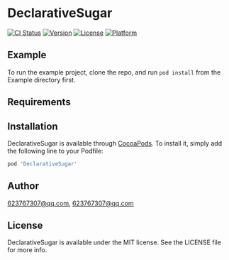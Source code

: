 # DeclarativeSugar

[![CI Status](https://img.shields.io/travis/623767307@qq.com/DeclarativeSugar.svg?style=flat)](https://travis-ci.org/623767307@qq.com/DeclarativeSugar)
[![Version](https://img.shields.io/cocoapods/v/DeclarativeSugar.svg?style=flat)](https://cocoapods.org/pods/DeclarativeSugar)
[![License](https://img.shields.io/cocoapods/l/DeclarativeSugar.svg?style=flat)](https://cocoapods.org/pods/DeclarativeSugar)
[![Platform](https://img.shields.io/cocoapods/p/DeclarativeSugar.svg?style=flat)](https://cocoapods.org/pods/DeclarativeSugar)

## Example

To run the example project, clone the repo, and run `pod install` from the Example directory first.

## Requirements

## Installation

DeclarativeSugar is available through [CocoaPods](https://cocoapods.org). To install
it, simply add the following line to your Podfile:

```ruby
pod 'DeclarativeSugar'
```

## Author

623767307@qq.com, 623767307@qq.com

## License

DeclarativeSugar is available under the MIT license. See the LICENSE file for more info.
